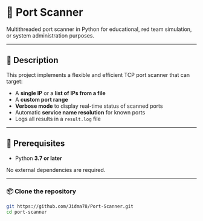 # 🔎 Port Scanner

Multithreaded port scanner in Python for educational, red team simulation, or system administration purposes.

---

## 🧩 Description

This project implements a flexible and efficient TCP port scanner that can target:
- A **single IP** or a **list of IPs from a file**
- A **custom port range**
- **Verbose mode** to display real-time status of scanned ports
- Automatic **service name resolution** for known ports
- Logs all results in a `result.log` file


---

## 🧰 Prerequisites

- Python **3.7 or later**

No external dependencies are required.

---


### 📦 Clone the repository

```bash
git https://github.com/Jidma78/Port-Scanner.git
cd port-scanner
